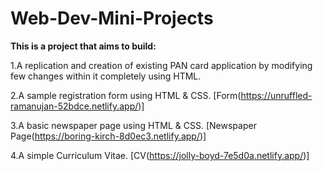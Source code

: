 # Web-Dev-Mini-Projects

**This is a project that aims to build:**

1.A replication and creation of existing PAN card application by modifying few changes within it completely using HTML.

2.A sample registration form using HTML & CSS.
[Form(https://unruffled-ramanujan-52bdce.netlify.app/)]

3.A basic newspaper page using HTML & CSS.
[Newspaper Page(https://boring-kirch-8d0ec3.netlify.app/)]

4.A simple Curriculum Vitae.
[CV(https://jolly-boyd-7e5d0a.netlify.app/)]
